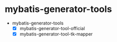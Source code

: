 # mybatis-generator-tools

- mybatis-generator-tools
   - [x] mybatis-generator-tool-official
   - [x] mybatis-generator-tool-tk-mapper